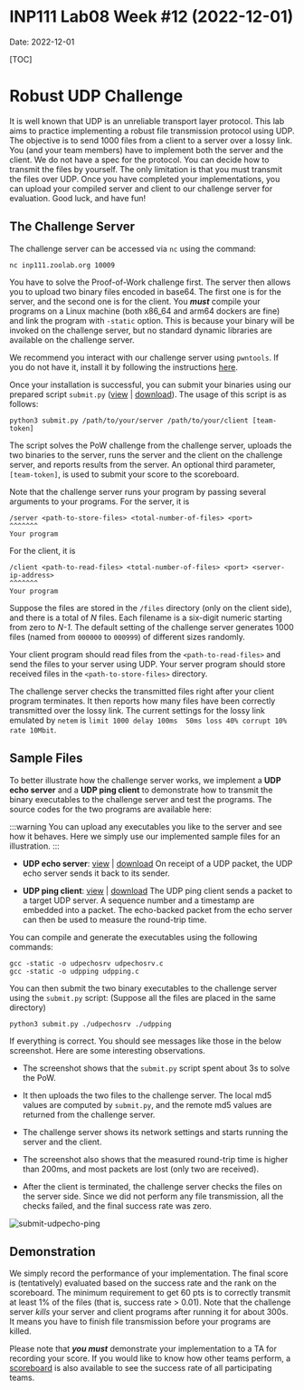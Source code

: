 # INP111 Lab08 Week #12 (2022-12-01)

Date: 2022-12-01

[TOC]

# Robust UDP Challenge

It is well known that UDP is an unreliable transport layer protocol. This lab aims to practice implementing a robust file transmission protocol using UDP. The objective is to send 1000 files from a client to a server over a lossy link. You (and your team members) have to implement both the server and the client. We do not have a spec for the protocol. You can decide how to transmit the files by yourself. The only limitation is that you must transmit the files over UDP. Once you have completed your implementations, you can upload your compiled server and client to our challenge server for evaluation. Good luck, and have fun!

## The Challenge Server

The challenge server can be accessed via ``nc`` using the command:
```
nc inp111.zoolab.org 10009
```
You have to solve the Proof-of-Work challenge first. The server then allows you to upload two binary files encoded in base64. The first one is for the server, and the second one is for the client. You ***must*** compile your programs on a Linux machine (both x86_64 and arm64 dockers are fine) and link the program with `-static` option. This is because your binary will be invoked on the challenge server, but no standard dynamic libraries are available on the challenge server.

We recommend you interact with our challenge server using `pwntools`. If you do not have it, install it by following the instructions [here](https://md.zoolab.org/s/EleTCdAQ5).

Once your installation is successful, you can submit your binaries using our prepared script `submit.py` ([view](https://inp111.zoolab.org/code.html?file=lab08/submit.py) | [download](https://inp111.zoolab.org/lab08/submit.py)). The usage of this script is as follows:
```
python3 submit.py /path/to/your/server /path/to/your/client [team-token]
```
The script solves the PoW challenge from the challenge server, uploads the two binaries to the server, runs the server and the client on the challenge server, and reports results from the server. An optional third parameter, `[team-token]`, is used to submit your score to the scoreboard.

Note that the challenge server runs your program by passing several arguments to your programs. For the server, it is
```
/server <path-to-store-files> <total-number-of-files> <port>
^^^^^^^
Your program
```
For the client, it is
```
/client <path-to-read-files> <total-number-of-files> <port> <server-ip-address>
^^^^^^^
Your program
```
Suppose the files are stored in the `/files` directory (only on the client side), and there is a total of *N* files. Each filename is a six-digit numeric starting from zero to *N-1*. The default setting of the challenge server generates 1000 files (named from `000000` to `000999`) of different sizes randomly.

Your client program should read files from the `<path-to-read-files>` and send the files to your server using UDP. Your server program should store received files in the `<path-to-store-files>` directory.

The challenge server checks the transmitted files right after your client program terminates. It then reports how many files have been correctly transmitted over the lossy link. The current settings for the lossy link emulated by `netem` is `limit 1000 delay 100ms  50ms loss 40% corrupt 10% rate 10Mbit`.

## Sample Files

To better illustrate how the challenge server works, we implement a **UDP echo server** and a **UDP ping client** to demonstrate how to transmit the binary executables to the challenge server and test the programs. The source codes for the two programs are available here:

:::warning
You can upload any executables you like to the server and see how it behaves. Here we simply use our implemented sample files for an illustration.
:::

- **UDP echo server**: [view](https://inp111.zoolab.org/code.html?file=lab08/udpechosrv.c) | [download](https://inp111.zoolab.org/lab08/udpechosrv.c)
   On receipt of a UDP packet, the UDP echo server sends it back to its sender.

- **UDP ping client**: [view](https://inp111.zoolab.org/code.html?file=lab08/udpping.c) | [download](https://inp111.zoolab.org/lab08/udpping.c)
   The UDP ping client sends a packet to a target UDP server. A sequence number and a timestamp are embedded into a packet. The echo-backed packet from the echo server can then be used to measure the round-trip time.

You can compile and generate the executables using the following commands:
```
gcc -static -o udpechosrv udpechosrv.c
gcc -static -o udpping udpping.c
```
You can then submit the two binary executables to the challenge server using the `submit.py` script: (Suppose all the files are placed in the same directory)
```
python3 submit.py ./udpechosrv ./udpping
```
If everything is correct. You should see messages like those in the below screenshot. Here are some interesting observations.

- The screenshot shows that the `submit.py` script spent about 3s to solve the PoW.

- It then uploads the two files to the challenge server. The local md5 values are computed by `submit.py`, and the remote md5 values are returned from the challenge server.

- The challenge server shows its network settings and starts running the server and the client.

- The screenshot also shows that the measured round-trip time is higher than 200ms, and most packets are lost (only two are received).

- After the client is terminated, the challenge server checks the files on the server side. Since we did not perform any file transmission, all the checks failed, and the final success rate was zero.

![submit-udpecho-ping](https://inp111.zoolab.org/lab08/submit-udpecho-ping.png)


## Demonstration

We simply record the performance of your implementation. The final score is (tentatively) evaluated based on the success rate and the rank on the scoreboard. The minimum requirement to get 60 pts is to correctly transmit at least 1% of the files (that is, success rate > 0.01). Note that the challenge server *kills* your server and client programs after running it for about 300s. It means you have to finish file transmission before your programs are killed.

Please note that ***you must*** demonstrate your implementation to a TA for recording your score. If you would like to know how other teams perform, a [scoreboard](https://robustudp.zoolab.org/) is also available to see the success rate of all participating teams.
